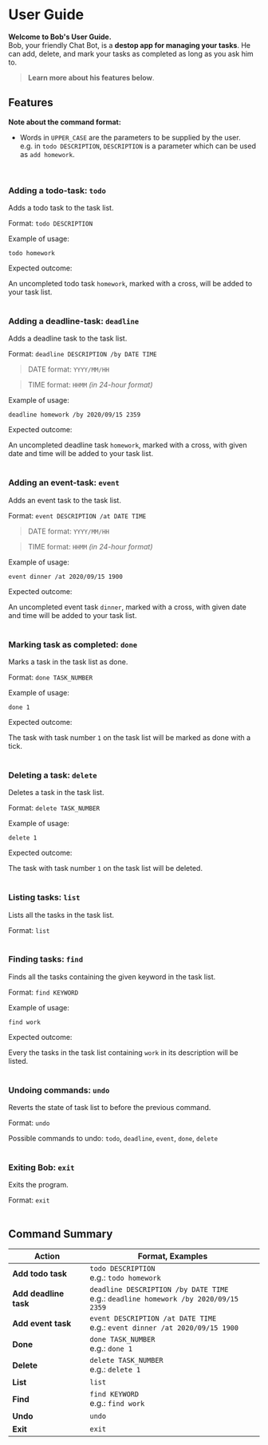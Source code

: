 # User Guide

**Welcome to Bob's User Guide.** <br>
Bob, your friendly Chat Bot, is a **destop app for managing your tasks**. He can add, delete, and mark your tasks as completed as long 
as you ask him to. 
>**Learn more about his features below**.

## Features 
**Note about the command format:** <br>

* Words in `UPPER_CASE` are the parameters to be supplied by the user.<br>
  e.g. in `todo DESCRIPTION`, `DESCRIPTION` is a parameter which can be used as `add homework`.
<br>


### Adding a todo-task: `todo`
Adds a todo task to the task list.

Format: `todo DESCRIPTION`

Example of usage:
 
`todo homework`

Expected outcome: 

An uncompleted todo task `homework`, marked with a cross, will be added to your task list.<br><br>


### Adding a deadline-task: `deadline`
Adds a deadline task to the task list.

Format: `deadline DESCRIPTION /by DATE TIME` 

>DATE format: `YYYY/MM/HH` 

>TIME format: `HHMM` *(in 24-hour format)*

Example of usage:
 
`deadline homework /by 2020/09/15 2359`

Expected outcome: 

An uncompleted deadline task `homework`, marked with a cross, with given date and time will be added to your task list.<br><br>


### Adding an event-task: `event`
Adds an event task to the task list.

Format: `event DESCRIPTION /at DATE TIME`

>DATE format: `YYYY/MM/HH` 

>TIME format: `HHMM` *(in 24-hour format)*

Example of usage:
 
`event dinner /at 2020/09/15 1900`

Expected outcome: 

An uncompleted event task `dinner`, marked with a cross, with given date and time will be added to your task list.<br><br>


### Marking task as completed: `done`
Marks a task in the task list as done.

Format: `done TASK_NUMBER`

Example of usage:
 
`done 1`

Expected outcome: 

The task with task number `1` on the task list will be marked as done with a tick.<br><br>


### Deleting a task: `delete`
Deletes a task in the task list.

Format: `delete TASK_NUMBER`

Example of usage:
 
`delete 1`

Expected outcome: 

The task with task number `1` on the task list will be deleted.<br><br>


### Listing tasks: `list`
Lists all the tasks in the task list.

Format: `list`<br><br>


### Finding tasks: `find`
Finds all the tasks containing the given keyword in the task list.

Format: `find KEYWORD`

Example of usage:
 
`find work`

Expected outcome: 

Every the tasks in the task list containing `work` in its description will be listed.<br><br>


### Undoing commands: `undo`
Reverts the state of task list to before the previous command.

Format: `undo`

Possible commands to undo: `todo`, `deadline`, `event`, `done`, `delete` <br><br>


### Exiting Bob: `exit`
Exits the program.

Format: `exit`<br><br>


## Command Summary
Action  | Format, Examples
--------|-----------------
**Add todo task** | `todo DESCRIPTION` <br> e.g.: `todo homework`
**Add deadline task** | `deadline DESCRIPTION /by DATE TIME` <br> e.g.: `deadline homework /by 2020/09/15 2359`
**Add event task** | `event DESCRIPTION /at DATE TIME` <br> e.g.: `event dinner /at 2020/09/15 1900`
**Done** | `done TASK_NUMBER` <br> e.g.: `done 1`
**Delete** | `delete TASK_NUMBER` <br> e.g.: `delete 1`
**List** | `list`
**Find** | `find KEYWORD` <br> e.g.: `find work`
**Undo** | `undo`
**Exit** | `exit`